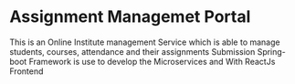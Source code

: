 <h1> Assignment Managemet Portal</h1>
<p>
This is an Online Institute management Service which is able to manage students, courses, attendance and their assignments Submission
Spring-boot Framework is use to develop the Microservices and With ReactJs Frontend
</p>
